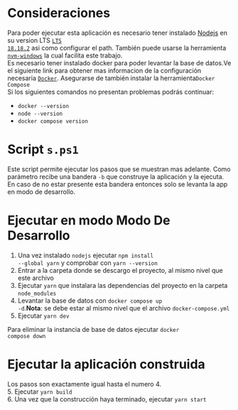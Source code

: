 # Consideraciones
Para poder ejecutar esta aplicación es necesario tener instalado <a href="https://nodejs.org/en">Nodejs</a> en su version LTS <a href="https://nodejs.org/download/release/v18.18.2/"><code>LTS 18.18.2</code></a> asi como configurar el path. También puede usarse la herramienta <a href="https://github.com/coreybutler/nvm-windows"><code>nvm-windows</code></a> la cual facilita este trabajo.<br>
Es necesario tener instalado docker para poder levantar la base de datos.Ve el siguiente link para obtener mas informacion de la configuración necesaria <a href="https://docs.docker.com/get-docker/"><code>Docker</code></a>. Asegurarse de también instalar la herramienta<code>Docker Compose</code><br>
Si los siguientes comandos no presentan problemas podrás continuar:<br>
* <code>docker --version</code><br>
* <code>node --version</code><br>
* <code>docker compose version</code><br>
# Script <code>s.ps1</code>
Este script permite ejecutar los pasos que se muestran mas adelante. Como parámetro recibe una bandera <code>-b</code> que construye la aplicación y la ejecuta. En caso de no estar presente esta bandera entonces solo se levanta la app en modo de desarrollo.

# Ejecutar en modo Modo De Desarrollo

1. Una vez instalado <code>nodejs</code> ejecutar <code>npm install --global yarn</code> y comprobar con <code>yarn --version</code>
1. Entrar a la carpeta donde se descargo el proyecto, al mismo nivel que este archivo
1. Ejecutar <code>yarn</code> que instalara las dependencias del proyecto en la carpeta <code>node_modules</code>
1. Levantar la base de datos con <code>docker compose up -d</code>.<b>Nota</b>: se debe estar al mismo nivel que el archivo <code>docker-compose.yml</code>
1. Ejecutar <code>yarn dev</code><br>

Para eliminar la instancia de base de datos ejecutar <code>docker compose down</code>
# Ejecutar la aplicación construida
Los pasos son exactamente igual hasta el numero 4.<br>
5. Ejecutar <code>yarn build</code><br>
6. Una vez que la construcción haya terminado, ejecutar <code>yarn start</code>


